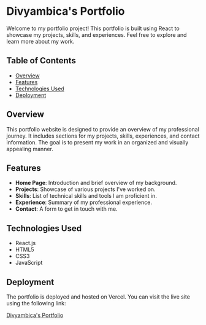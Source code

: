 # Divyambica's Portfolio

Welcome to my portfolio project! This portfolio is built using React to showcase my projects, skills, and experiences. Feel free to explore and learn more about my work.

## Table of Contents

- [Overview](#overview)
- [Features](#features)
- [Technologies Used](#technologies-used)
- [Deployment](#deployment)

## Overview

This portfolio website is designed to provide an overview of my professional journey. It includes sections for my projects, skills, experiences, and contact information. The goal is to present my work in an organized and visually appealing manner.

## Features

- **Home Page**: Introduction and brief overview of my background.
- **Projects**: Showcase of various projects I've worked on.
- **Skills**: List of technical skills and tools I am proficient in.
- **Experience**: Summary of my professional experience.
- **Contact**: A form to get in touch with me.

## Technologies Used

- React.js
- HTML5
- CSS3
- JavaScript

## Deployment

The portfolio is deployed and hosted on Vercel. You can visit the live site using the following link:

[Divyambica's Portfolio](https://portfoliod-git-main-divyambicas-projects.vercel.app/)
